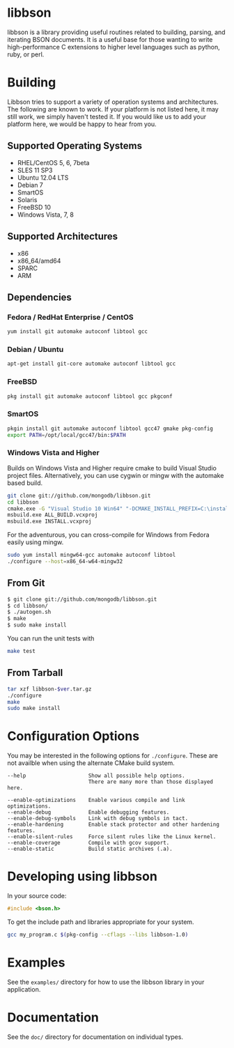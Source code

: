# libbson

libbson is a library providing useful routines related to building, parsing,
and iterating BSON documents.  It is a useful base for those wanting to write
high-performance C extensions to higher level languages such as python, ruby,
or perl.


# Building

Libbson tries to support a variety of operation systems and architectures.
The following are known to work. If your platform is not listed here, it may
still work, we simply haven't tested it. If you would like us to add your
platform here, we would be happy to hear from you.

## Supported Operating Systems

 * RHEL/CentOS 5, 6, 7beta
 * SLES 11 SP3
 * Ubuntu 12.04 LTS
 * Debian 7
 * SmartOS
 * Solaris
 * FreeBSD 10
 * Windows Vista, 7, 8

## Supported Architectures

 * x86
 * x86_64/amd64
 * SPARC
 * ARM

## Dependencies

### Fedora / RedHat Enterprise / CentOS

```sh
yum install git automake autoconf libtool gcc
```

### Debian / Ubuntu

```sh
apt-get install git-core automake autoconf libtool gcc
```

### FreeBSD

```sh
pkg install git automake autoconf libtool gcc pkgconf
```

### SmartOS

```sh
pkgin install git automake autoconf libtool gcc47 gmake pkg-config
export PATH=/opt/local/gcc47/bin:$PATH
```

### Windows Vista and Higher

Builds on Windows Vista and Higher require cmake to build Visual Studio project files.
Alternatively, you can use cygwin or mingw with the automake based build.

```sh
git clone git://github.com/mongodb/libbson.git
cd libbson
cmake.exe -G "Visual Studio 10 Win64" "-DCMAKE_INSTALL_PREFIX=C:\install\path"
msbuild.exe ALL_BUILD.vcxproj
msbuild.exe INSTALL.vcxproj
```

For the adventurous, you can cross-compile for Windows from Fedora easily using mingw.

```sh
sudo yum install mingw64-gcc automake autoconf libtool
./configure --host=x86_64-w64-mingw32
```

## From Git

```sh
$ git clone git://github.com/mongodb/libbson.git
$ cd libbson/
$ ./autogen.sh
$ make
$ sudo make install
```

You can run the unit tests with

```sh
make test
```

## From Tarball

```sh
tar xzf libbson-$ver.tar.gz
./configure
make
sudo make install
```

# Configuration Options

You may be interested in the following options for `./configure`.
These are not availble when using the alternate CMake build system.

```
--help                    Show all possible help options.
                          There are many more than those displayed here.

--enable-optimizations    Enable various compile and link optimizations.
--enable-debug            Enable debugging features.
--enable-debug-symbols    Link with debug symbols in tact.
--enable-hardening        Enable stack protector and other hardening features.
--enable-silent-rules     Force silent rules like the Linux kernel.
--enable-coverage         Compile with gcov support.
--enable-static           Build static archives (.a).
```

# Developing using libbson

In your source code:

```c
#include <bson.h>
```

To get the include path and libraries appropriate for your system.

```sh
gcc my_program.c $(pkg-config --cflags --libs libbson-1.0)
```

# Examples

See the `examples/` directory for how to use the libbson library in your
application.

# Documentation

See the `doc/` directory for documentation on individual types.

